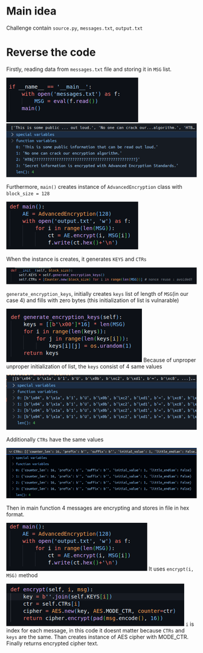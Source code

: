 # Main idea 

Challenge contain `source.py`, `messages.txt`, `output.txt`

# Reverse the code

Firstly, reading data from `messages.txt` file and storing it in `MSG` list.

![](../../../attachments/Pasted%20image%2020240109225228.png)
![](../../../attachments/Pasted%20image%2020240109225257.png)

Furthermore, `main()` creates instance of `AdvancedEncryption` class with `block_size = 128`

![](../../../attachments/Pasted%20image%2020240109224820.png)

When the instance is creates, it generates `KEYS` and `CTRs`

![](../../../attachments/Pasted%20image%2020240109224952.png)

`generate_encryption_keys`, initially creates `keys` list of length of `MSG`(in our case 4) and fills with zero bytes (this initialization of list is vulnarable)

![](../../../attachments/Pasted%20image%2020240109225100.png)
Because of unproper unproper initialization of list, the `keys` consist of 4 same values

![](../../../attachments/Pasted%20image%2020240109225658.png)

Additionally `CTRs` have the same values

![](../../../attachments/Pasted%20image%2020240109225826.png)


Then in main function 4 messages are encrypting and stores in file in hex format.

![](../../../attachments/Pasted%20image%2020240109230020.png)
It uses `encrypt(i, MSG)` method 

![](../../../attachments/Pasted%20image%2020240109230126.png)
`i` is index for each message, in this code it doesnt matter because `CTRs` and `keys` are the same. Than creates instance of AES cipher with MODE_CTR. Finally returns encrypted cipher text.